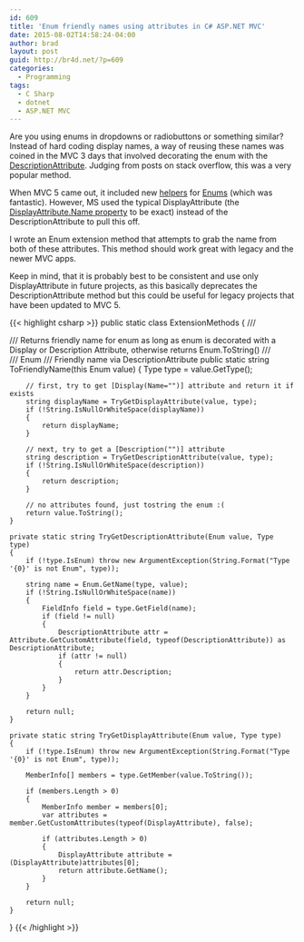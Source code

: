 ```yaml
---
id: 609
title: 'Enum friendly names using attributes in C# ASP.NET MVC'
date: 2015-08-02T14:58:24-04:00
author: brad
layout: post
guid: http://br4d.net/?p=609
categories:
  - Programming
tags:
  - C Sharp
  - dotnet
  - ASP.NET MVC
---
```

Are you using enums in dropdowns or radiobuttons or something similar? Instead of hard coding display names, a way of reusing these names was coined in the MVC 3 days that involved decorating the enum with the [DescriptionAttribute](https://msdn.microsoft.com/en-us/library/system.componentmodel.descriptionattribute%28v=vs.110%29.aspx). Judging from posts on stack overflow, this was a very popular method.

When MVC 5 came out, it included new [helpers](https://msdn.microsoft.com/en-us/library/system.web.mvc.html.selectextensions.enumdropdownlistfor%28v=vs.118%29.aspx) for [Enums](https://msdn.microsoft.com/en-us/library/system.web.mvc.html.enumhelper%28v=vs.118%29.aspx) (which was fantastic). However, MS used the typical DisplayAttribute (the [DisplayAttribute.Name property](https://msdn.microsoft.com/en-us/library/system.componentmodel.dataannotations.displayattribute.name%28v=vs.110%29.aspx) to be exact) instead of the DescriptionAttribute to pull this off.

I wrote an Enum extension method that attempts to grab the name from both of these attributes. This method should work great with legacy and the newer MVC apps.

Keep in mind, that it is probably best to be consistent and use only DisplayAttribute in future projects, as this basically deprecates the DescriptionAttribute method but this could be useful for legacy projects that have been updated to MVC 5.

{{< highlight csharp >}}
public static class ExtensionMethods
{
    /// <summary>
    /// Returns friendly name for enum as long as enum is decorated with a Display or Description Attribute, otherwise returns Enum.ToString()
    /// </summary>
    /// <param name="value">Enum</param>
    /// <returns>Friendly name via DescriptionAttribute</returns>
    public static string ToFriendlyName(this Enum value)
    {
        Type type = value.GetType();

        // first, try to get [Display(Name="")] attribute and return it if exists
        string displayName = TryGetDisplayAttribute(value, type);
        if (!String.IsNullOrWhiteSpace(displayName))
        {
            return displayName;
        }

        // next, try to get a [Description("")] attribute
        string description = TryGetDescriptionAttribute(value, type);
        if (!String.IsNullOrWhiteSpace(description))
        {
            return description;
        }

        // no attributes found, just tostring the enum :(
        return value.ToString();
    }

    private static string TryGetDescriptionAttribute(Enum value, Type type)
    {
        if (!type.IsEnum) throw new ArgumentException(String.Format("Type '{0}' is not Enum", type));

        string name = Enum.GetName(type, value);
        if (!String.IsNullOrWhiteSpace(name))
        {
            FieldInfo field = type.GetField(name);
            if (field != null)
            {
                DescriptionAttribute attr = Attribute.GetCustomAttribute(field, typeof(DescriptionAttribute)) as DescriptionAttribute;
                if (attr != null)
                {
                    return attr.Description;
                }
            }
        }

        return null;
    }

    private static string TryGetDisplayAttribute(Enum value, Type type)
    {
        if (!type.IsEnum) throw new ArgumentException(String.Format("Type '{0}' is not Enum", type));

        MemberInfo[] members = type.GetMember(value.ToString());

        if (members.Length > 0)
        {
            MemberInfo member = members[0];
            var attributes = member.GetCustomAttributes(typeof(DisplayAttribute), false);

            if (attributes.Length > 0)
            {
                DisplayAttribute attribute = (DisplayAttribute)attributes[0];
                return attribute.GetName();
            }
        }

        return null;
    }
}
{{< /highlight >}}
